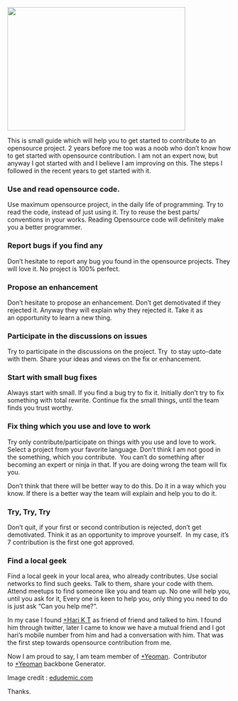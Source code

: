 [<img src="http://1.bp.blogspot.com/-7l1fhdC3xdU/UWEnT9ptkCI/AAAAAAAAOiw/lN_t4qpbjTk/s400/opensource-is-good.gif" width="400" height="278" />](http://1.bp.blogspot.com/-7l1fhdC3xdU/UWEnT9ptkCI/AAAAAAAAOiw/lN_t4qpbjTk/s1600/opensource-is-good.gif)

This is small guide which will help you to get started to contribute to an opensource project. 2 years before me too was a noob who don’t know how to get started with opensource contribution. I am not an expert now, but anyway I got started with and I believe I am improving on this. The steps I followed in the recent years to get started with it.

### Use and read opensource code.

Use maximum opensource project, in the daily life of programming. Try to read the code, instead of just using it. Try to reuse the best parts/ conventions in your works. Reading Opensource code will definitely make you a better programmer.  

### Report bugs if you find any

Don’t hesitate to report any bug you found in the opensource projects. They will love it. No project is 100% perfect. 

### Propose an enhancement

Don’t hesitate to propose an enhancement. Don’t get demotivated if they rejected it. Anyway they will explain why they rejected it. Take it as an opportunity to learn a new thing. 

### Participate in the discussions on issues

Try to participate in the discussions on the project. Try  to stay upto-date with them. Share your ideas and views on the fix or enhancement. 

### Start with small bug fixes 

Always start with small. If you find a bug try to fix it. Initially don’t try to fix something with total rewrite. Continue fix the small things, until the team finds you trust worthy.

### Fix thing which you use and love to work

Try only contribute/participate on things with you use and love to work. Select a project from your favorite language. Don’t think I am not good in the something, which you contribute.  You can’t do something after becoming an expert or ninja in that. If you are doing wrong the team will fix you. 

Don’t think that there will be better way to do this. Do it in a way which you know. If there is a better way the team will explain and help you to do it.

### Try, Try, Try

Don’t quit, if your first or second contribution is rejected, don’t get demotivated. Think it as an opportunity to improve yourself.  In my case, it’s 7 contribution is the first one got approved.  

### Find a local geek

Find a local geek in your local area, who already contributes. Use social networks to find such geeks. Talk to them, share your code with them. Attend meetups to find someone like you and team up. No one will help you, until you ask for it, Every one is keen to help you, only thing you need to do is just ask “Can you help me?”.

In my case I found <a href="http://plus.google.com/103027363195624770971" class="g-profile">+Hari K T</a> as friend of friend and talked to him. I found him through twitter, later I came to know we have a mutual friend and I got hari’s mobile number from him and had a conversation with him. That was the first step towards opensource contribution from me.  

Now I am proud to say, I am team member of <a href="http://plus.google.com/101063139999404044459" class="g-profile">+Yeoman</a>.  Contributor to <a href="http://plus.google.com/101063139999404044459" class="g-profile">+Yeoman</a> backbone Generator. 

Image credit : [edudemic.com](http://edudemic.com/2011/12/open-source-history/)

Thanks.
